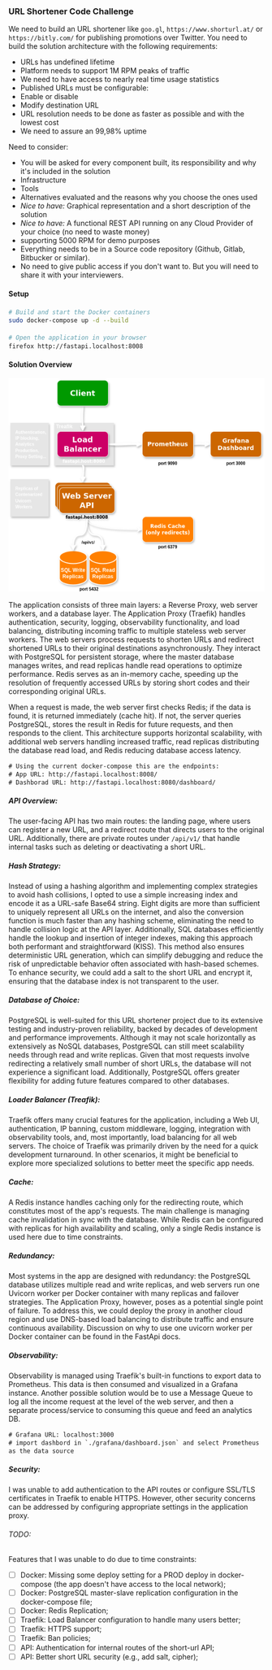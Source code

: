 ### URL Shortener Code Challenge

We need to build an URL shortener like `goo.gl`, `https://www.shorturl.at/` or `https://bitly.com/` for publishing promotions over Twitter.
You need to build the solution architecture with the following requirements:

- URLs has undefined lifetime
- Platform needs to support 1M RPM peaks of traffic
- We need to have access to nearly real time usage statistics
- Published URLs must be configurable:
- Enable or disable
- Modify destination URL
- URL resolution needs to be done as faster as possible and with the lowest cost
- We need to assure an 99,98% uptime

Need to consider:

- You will be asked for every component built, its responsibility and why it's included in the
  solution
- Infrastructure
- Tools
- Alternatives evaluated and the reasons why you choose the ones used
- _Nice to have:_ Graphical representation and a short description of the solution
- _Nice to have:_ A functional REST API running on any Cloud Provider of your choice (no
  need to waste money)
- supporting 5000 RPM for demo purposes
- Everything needs to be in a Source code repository (Github, Gitlab, Bitbucker or similar).
- No need to give public access if you don't want to. But you will need to share it
  with your interviewers.

#### Setup

```bash
# Build and start the Docker containers
sudo docker-compose up -d --build

# Open the application in your browser
firefox http://fastapi.localhost:8008
```

#### Solution Overview

<p align="center">
  <img src="system.png" alt="Architecture Overview" width="600px" />
</p>

The application consists of three main layers: a Reverse Proxy, web server workers, and a database layer. The Application Proxy (Traefik) handles authentication, security, logging, observability functionality, and load balancing, distributing incoming traffic to multiple stateless web server workers. The web servers process requests to shorten URLs and redirect shortened URLs to their original destinations asynchronously. They interact with PostgreSQL for persistent storage, where the master database manages writes, and read replicas handle read operations to optimize performance. Redis serves as an in-memory cache, speeding up the resolution of frequently accessed URLs by storing short codes and their corresponding original URLs.

When a request is made, the web server first checks Redis; if the data is found, it is returned immediately (cache hit). If not, the server queries PostgreSQL, stores the result in Redis for future requests, and then responds to the client. This architecture supports horizontal scalability, with additional web servers handling increased traffic, read replicas distributing the database read load, and Redis reducing database access latency.

```
# Using the current docker-compose this are the endpoints:
# App URL: http://fastapi.localhost:8008/
# Dashborad URL: http://fastapi.localhost:8080/dashboard/
```

##### API Overview:

The user-facing API has two main routes: the landing page, where users can register a new URL, and a redirect route that directs users to the original URL. Additionally, there are private routes under `/api/v1/` that handle internal tasks such as deleting or deactivating a short URL.

##### Hash Strategy:

Instead of using a hashing algorithm and implementing complex strategies to avoid hash collisions, I opted to use a simple increasing index and encode it as a URL-safe Base64 string. Eight digits are more than sufficient to uniquely represent all URLs on the internet, and also the conversion function is much faster than any hashing scheme, eliminating the need to handle collision logic at the API layer. Additionally, SQL databases efficiently handle the lookup and insertion of integer indexes, making this approach both performant and straightforward (KISS). This method also ensures deterministic URL generation, which can simplify debugging and reduce the risk of unpredictable behavior often associated with hash-based schemes. To enhance security, we could add a salt to the short URL and encrypt it, ensuring that the database index is not transparent to the user.

##### Database of Choice:

PostgreSQL is well-suited for this URL shortener project due to its extensive testing and industry-proven reliability, backed by decades of development and performance improvements. Although it may not scale horizontally as extensively as NoSQL databases, PostgreSQL can still meet scalability needs through read and write replicas. Given that most requests involve redirecting a relatively small number of short URLs, the database will not experience a significant load. Additionally, PostgreSQL offers greater flexibility for adding future features compared to other databases.

##### Loader Balancer (Treafik):

Traefik offers many crucial features for the application, including a Web UI, authentication, IP banning, custom middleware, logging, integration with observability tools, and, most importantly, load balancing for all web servers. The choice of Traefik was primarily driven by the need for a quick development turnaround. In other scenarios, it might be beneficial to explore more specialized solutions to better meet the specific app needs.

##### Cache:

A Redis instance handles caching only for the redirecting route, which constitutes most of the app's requests. The main challenge is managing cache invalidation in sync with the database. While Redis can be configured with replicas for high availability and scaling, only a single Redis instance is used here due to time constraints.

##### Redundancy:

Most systems in the app are designed with redundancy: the PostgreSQL database utilizes multiple read and write replicas, and web servers run one Uvicorn worker per Docker container with many replicas and failover strategies. The Application Proxy, however, poses as a potential single point of failure. To address this, we could deploy the proxy in another cloud region and use DNS-based load balancing to distribute traffic and ensure continuous availability. Discussion on why to use one uvicorn worker per Docker container can be found in the FastApi docs.

##### Observability:

Observability is managed using Traefik's built-in functions to export data to Prometheus. This data is then consumed and visualized in a Grafana instance. Another possible solution would be to use a Message Queue to log all the income request at the level of the web server, and then a separate process/service to consuming this queue and feed an analytics DB.

```
# Grafana URL: localhost:3000
# import dashbord in `./grafana/dashboard.json` and select Prometheus as the data source
```

##### Security:

I was unable to add authentication to the API routes or configure SSL/TLS certificates in Traefik to enable HTTPS. However, other security concerns can be addressed by configuring appropriate settings in the application proxy.

###### TODO:

Features that I was unable to do due to time constraints:

- [ ] Docker: Missing some deploy setting for a PROD deploy in docker-compose (the app doesn't have access to the local network);
- [ ] Docker: PostgreSQL master-slave replication configuration in the docker-compose file;
- [ ] Docker: Redis Replication;
- [ ] Traefik: Load Balancer configuration to handle many users better;
- [ ] Traefik: HTTPS support;
- [ ] Traefik: Ban policies;
- [ ] API: Authentication for internal routes of the short-url API;
- [ ] API: Better short URL security (e.g., add salt, cipher);

